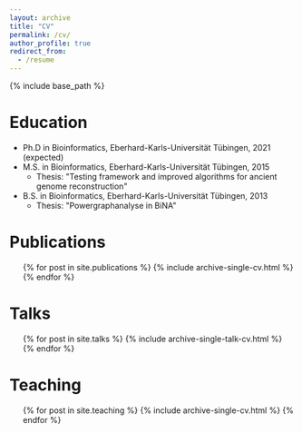 ```yaml
---
layout: archive
title: "CV"
permalink: /cv/
author_profile: true
redirect_from:
  - /resume
---
```


{% include base_path %}

Education
======

* Ph.D in Bioinformatics, Eberhard-Karls-Universität Tübingen, 2021 (expected)
* M.S. in Bioinformatics, Eberhard-Karls-Universität Tübingen, 2015
  * Thesis: "Testing framework and improved algorithms for ancient genome reconstruction"
* B.S. in Bioinformatics, Eberhard-Karls-Universität Tübingen, 2013
  * Thesis: "Powergraphanalyse in BiNA"

Publications
======
  <ul>{% for post in site.publications %}
    {% include archive-single-cv.html %}
  {% endfor %}</ul>
  
Talks
======
  <ul>{% for post in site.talks %}
    {% include archive-single-talk-cv.html %}
  {% endfor %}</ul>
  
Teaching
======
  <ul>{% for post in site.teaching %}
    {% include archive-single-cv.html %}
  {% endfor %}</ul>
  
